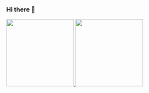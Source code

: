 ### Hi there 👋

<!--
**christofiu/christofiu** is a ✨ _special_ ✨ repository because its `README.md` (this file) appears on your GitHub profile.

Here are some ideas to get you started:

- 🔭 I’m currently working on ...
- 🌱 I’m currently learning ...
- 👯 I’m looking to collaborate on ...
- 🤔 I’m looking for help with ...
- 💬 Ask me about ...
- 📫 How to reach me: ...
- 😄 Pronouns: ...
- ⚡ Fun fact: ...
-->
<div>
<a href="https://github.com/seu-usuário-aqui">
<img height="180em" src="https://github-readme-stats.vercel.app/api/top-langs/?christofiu&layout=compact&langs_count=7&theme=dracula"/>
<img height="180em" src="https://github-readme-stats.vercel.app/api?christofiu&show_icons=true&theme=dracula&include_all_commits=true&count_private=true"/>
</div>
